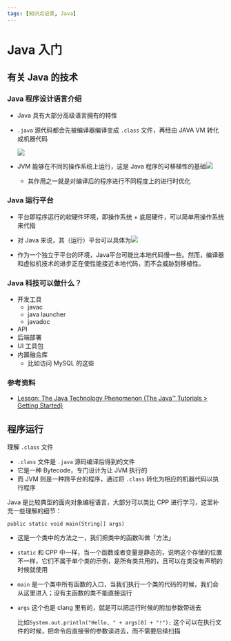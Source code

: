 ```yaml
---
tags: [知识点记录, Java]
---
```




# Java 入门

## 有关 Java 的技术



### Java 程序设计语言介绍

- Java 具有大部分高级语言拥有的特性

- `.java` 源代码都会先被编译器编译变成 `.class` 文件，再经由 JAVA VM 转化成机器代码

  ![](https://docs.oracle.com/javase/tutorial/figures/getStarted/getStarted-compiler.gif)

- JVM 能够在不同的操作系统上运行，这是 Java 程序的可移植性的基础![](https://docs.oracle.com/javase/tutorial/figures/getStarted/helloWorld.gif)
  - 其作用之一就是对编译后的程序进行不同程度上的进行时优化



### Java 运行平台

- 平台即程序运行的软硬件环境，即操作系统 + 底层硬件，可以简单用操作系统来代指
- 对 Java 来说，其（运行）平台可以具体为![](https://docs.oracle.com/javase/tutorial/figures/getStarted/getStarted-jvm.gif)

- 作为一个独立于平台的环境，Java平台可能比本地代码慢一些。然而，编译器和虚拟机技术的进步正在使性能接近本地代码，而不会威胁到移植性。



### Java 科技可以做什么？

- 开发工具
  - javac
  - java launcher
  - javadoc
- API
- 后端部署
- UI 工具包
- 内置融合库
  - 比如访问 MySQL 的这些



### 参考资料

- [Lesson: The Java Technology Phenomenon (The Java™ Tutorials &gt; Getting Started)](https://docs.oracle.com/javase/tutorial/getStarted/intro/index.html)



## 程序运行



理解 `.class` 文件

- `.class` 文件是 `.java` 源码编译后得到的文件
- 它是一种 Bytecode，专门设计为让 JVM 执行的
- 而 JVM 则是一种跨平台的程序，通过将 `.class` 转化为相应的机器代码以执行程序





Java 是比较典型的面向对象编程语言，大部分可以类比 CPP 进行学习，这里补充一些理解的细节：



`public static void main(String[] args)`

- 这是一个类中的方法之一，我们把类中的函数叫做「方法」

- `static` 和 CPP 中一样，当一个函数或者变量是静态的，说明这个存储的位置不一样，它们不属于单个类的示例，是所有类共用的，且可以在类没有声明的时候就使用

- `main` 是一个类中所有函数的入口，当我们执行一个类的代码的时候，我们会从这里进入；没有主函数的类不能直接运行

- `args` 这个也是 clang 里有的，就是可以把运行时候的附加参数带进去

  比如`System.out.println("Hello, " + args[0] + "!");` 这个可以在执行文件的时候，把命令后直接带的参数读进去，而不需要后续扫描

  

  

  

  